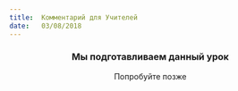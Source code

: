 ```yaml
---
title:  Комментарий для Учителей
date:   03/08/2018
---
```


### <center>Мы подготавливаем данный урок</center>
<center>Попробуйте позже</center>